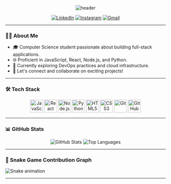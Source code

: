 <!-- Profile Header -->
<p align="center">
  <img src="https://capsule-render.vercel.app/api?type=waving&color=gradient&height=200&section=header&text=Hi%20there!%20I'm%20Shyama%20Tyagi%20👋&fontSize=40&fontAlignY=35&desc=Full%20Stack%20Developer%20from%20Mumbai%20🇮🇳&descAlignY=60&descAlign=62" alt="header" />
</p>

<!-- Social Media Links -->
<p align="center">
  <a href="https://www.linkedin.com/in/shyamatyagi/"><img src="https://img.shields.io/badge/LinkedIn-blue?logo=linkedin&style=for-the-badge" alt="LinkedIn" /></a>
  <a href="https://www.instagram.com/shyamaaaa_tyagi/"><img src="https://img.shields.io/badge/Instagram-E4405F?logo=instagram&style=for-the-badge" alt="Instagram" /></a>
  <a href="mailto:shyamatyagi@gmail.com"><img src="https://img.shields.io/badge/Gmail-D14836?logo=gmail&style=for-the-badge" alt="Gmail" /></a>
</p>

---

### 👩‍💻 About Me

- 🎓 Computer Science student passionate about building full-stack applications.
- 🌐 Proficient in JavaScript, React, Node.js, and Python.
- 🚀 Currently exploring DevOps practices and cloud infrastructure.
- 💬 Let's connect and collaborate on exciting projects!

---

### 🛠️ Tech Stack

<p align="center">
  <img src="https://cdn.jsdelivr.net/gh/devicons/devicon/icons/javascript/javascript-original.svg" height="40" alt="JavaScript" />
  <img src="https://cdn.jsdelivr.net/gh/devicons/devicon/icons/react/react-original.svg" height="40" alt="React" />
  <img src="https://cdn.jsdelivr.net/gh/devicons/devicon/icons/nodejs/nodejs-original.svg" height="40" alt="Node.js" />
  <img src="https://cdn.jsdelivr.net/gh/devicons/devicon/icons/python/python-original.svg" height="40" alt="Python" />
  <img src="https://cdn.jsdelivr.net/gh/devicons/devicon/icons/html5/html5-original.svg" height="40" alt="HTML5" />
  <img src="https://cdn.jsdelivr.net/gh/devicons/devicon/icons/css3/css3-original.svg" height="40" alt="CSS3" />
  <img src="https://cdn.jsdelivr.net/gh/devicons/devicon/icons/git/git-original.svg" height="40" alt="Git" />
  <img src="https://cdn.jsdelivr.net/gh/devicons/devicon/icons/github/github-original.svg" height="40" alt="GitHub" />
</p>

---

### 📊 GitHub Stats

<p align="center">
  <img src="https://github-readme-stats.vercel.app/api?username=shyamatyagi&show_icons=true&theme=radical" alt="GitHub Stats" />
  <img src="https://github-readme-stats.vercel.app/api/top-langs/?username=shyamatyagi&layout=compact&theme=radical" alt="Top Languages" />
</p>

---

### 🐍 Snake Game Contribution Graph

![Snake animation](https://raw.githubusercontent.com/shyamatyagi/shyamatyagi/output/github-contribution-grid-snake.svg)

---

